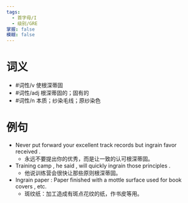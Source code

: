 ```yaml
---
tags:
  - 首字母/I
  - 级别/GRE
掌握: false
模糊: false
---
```

# 词义
- #词性/v  使根深蒂固
- #词性/adj  根深蒂固的；固有的
- #词性/n  本质；纱染毛线；原纱染色
# 例句
- Never put forward your excellent track records but ingrain favor received .
	- 永远不要提出你的优秀，而是让一致的认可根深蒂固。
- Training camp , he said , will quickly ingrain those principles .
	- 他说训练营会很快让那些原则根深蒂固。
- Ingrain paper : Paper finished with a mottle surface used for book covers , etc.
	- 斑纹纸：加工造成有斑点花纹的纸，作书皮等用。
